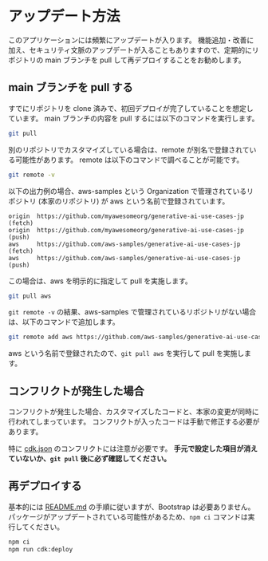 # アップデート方法

このアプリケーションには頻繁にアップデートが入ります。
機能追加・改善に加え、セキュリティ文脈のアップデートが入ることもありますので、定期的にリポジトリの main ブランチを pull して再デプロイすることをお勧めします。

## main ブランチを pull する

すでにリポジトリを clone 済みで、初回デプロイが完了していることを想定しています。
main ブランチの内容を pull するには以下のコマンドを実行します。

```bash
git pull
```

別のリポジトリでカスタマイズしている場合は、remote が別名で登録されている可能性があります。
remote は以下のコマンドで調べることが可能です。

```bash
git remote -v
```

以下の出力例の場合、aws-samples という Organization で管理されているリポジトリ (本家のリポジトリ) が aws という名前で登録されています。

```
origin  https://github.com/myawesomeorg/generative-ai-use-cases-jp (fetch)
origin  https://github.com/myawesomeorg/generative-ai-use-cases-jp (push)
aws     https://github.com/aws-samples/generative-ai-use-cases-jp (fetch)
aws     https://github.com/aws-samples/generative-ai-use-cases-jp (push)
```

この場合は、aws を明示的に指定して pull を実施します。

```bash
git pull aws
```

`git remote -v` の結果、aws-samples で管理されているリポジトリがない場合は、以下のコマンドで追加します。

```bash
git remote add aws https://github.com/aws-samples/generative-ai-use-cases-jp
```

aws という名前で登録されたので、`git pull aws` を実行して pull を実施します。

## コンフリクトが発生した場合

コンフリクトが発生した場合、カスタマイズしたコードと、本家の変更が同時に行われてしまっています。
コンフリクトが入ったコードは手動で修正する必要があります。

特に [cdk.json](/packages/cdk/cdk.json) のコンフリクトには注意が必要です。
**手元で設定した項目が消えていないか、`git pull` 後に必ず確認してください。**

## 再デプロイする

基本的には [README.md](/README.md) の手順に従いますが、Bootstrap は必要ありません。
パッケージがアップデートされている可能性があるため、`npm ci` コマンドは実行してください。

```bash
npm ci
npm run cdk:deploy
```

